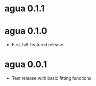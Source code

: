# agua 0.1.1

# agua 0.1.0

* First full-featured release

# agua 0.0.1

* Test release with basic fitting functions
